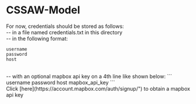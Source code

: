# CSSAW-Model

For now, credentials should be stored as follows:
<br/>
-- in a file named credentials.txt in this directory
<br/>
-- in the following format:
```
username
password
host
```
<br/>
-- with an optional mapbox api key on a 4th line like shown below:
```
username
password
host
mapbox_api_key
```
<br/>
Click [here](https://account.mapbox.com/auth/signup/") to obtain a mapbox api key